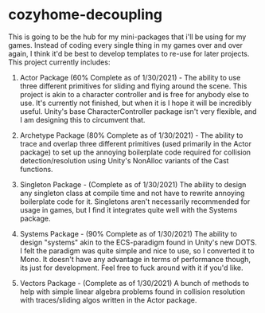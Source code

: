 # cozyhome-decoupling

This is going to be the hub for my mini-packages that i'll be using for my games. Instead of coding every single thing in my games over and over again, I think it'd be best to develop templates to re-use for later projects. This project currently includes:

1. Actor Package (60% Complete as of 1/30/2021) - The ability to use three different primitives for sliding and flying around the scene. This project is akin to a character controller and is free for anybody else to use. It's currently not finished, but when it is I hope it will be incredibly useful. Unity's base CharacterController package isn't very flexible, and I am designing this to circumvent that.

2. Archetype Package (80% Complete as of 1/30/2021) - The ability to trace and overlap three different primitives (used primarily in the Actor package) to set up the annoying boilerplate code required for collision detection/resolution using Unity's NonAlloc variants of the Cast functions.

3. Singleton Package - (Complete as of 1/30/2021) The ability to design any singleton class at compile time and not have to rewrite annoying boilerplate code for it. Singletons aren't necessarily recommended for usage in games, but I find it integrates quite well with the Systems package.

4. Systems Package - (90% Complete as of 1/30/2021) The ability to design "systems" akin to the ECS-paradigm found in Unity's new DOTS. I felt the paradigm was quite simple and nice to use, so I converted it to Mono. It doesn't have any advantage in terms of performance though, its just for development. Feel free to fuck around with it if you'd like.

5. Vectors Package - (Complete as of 1/30/2021) A bunch of methods to help with simple linear algebra problems found in collision resolution with traces/sliding algos written in the Actor package.
